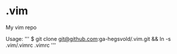 # .vim
My vim repo

Usage:
'''
$ git clone git@github.com:ga-hegsvold/.vim.git && ln -s .vim/.vimrc .vimrc
'''

